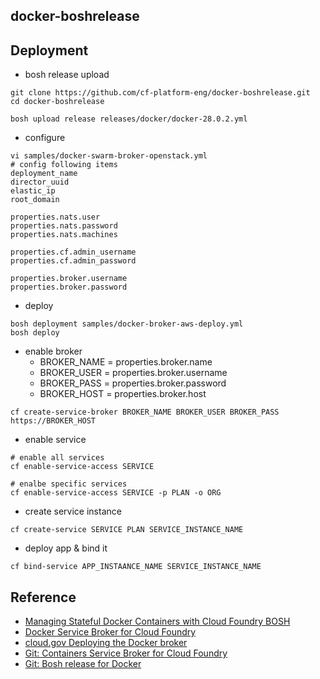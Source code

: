 ## docker-boshrelease

## Deployment
- bosh release upload
```
git clone https://github.com/cf-platform-eng/docker-boshrelease.git
cd docker-boshrelease

bosh upload release releases/docker/docker-28.0.2.yml
```
- configure
```
vi samples/docker-swarm-broker-openstack.yml
# config following items
deployment_name
director_uuid
elastic_ip
root_domain

properties.nats.user
properties.nats.password
properties.nats.machines

properties.cf.admin_username
properties.cf.admin_password

properties.broker.username
properties.broker.password
```
- deploy
```
bosh deployment samples/docker-broker-aws-deploy.yml
bosh deploy
```
- enable broker
  - BROKER_NAME = properties.broker.name
  - BROKER_USER = properties.broker.username
  - BROKER_PASS = properties.broker.password
  - BROKER_HOST = properties.broker.host
```
cf create-service-broker BROKER_NAME BROKER_USER BROKER_PASS https://BROKER_HOST
```
- enable service
```
# enable all services
cf enable-service-access SERVICE

# enalbe specific services
cf enable-service-access SERVICE -p PLAN -o ORG
```
- create service instance
```
cf create-service SERVICE PLAN SERVICE_INSTANCE_NAME
```
- deploy app & bind it
```
cf bind-service APP_INSTAANCE_NAME SERVICE_INSTANCE_NAME
```


## Reference
- [Managing Stateful Docker Containers with Cloud Foundry BOSH](https://blog.pivotal.io/pivotal-cloud-foundry/products/managing-stateful-docker-containers-with-cloud-foundry-bosh)
- [Docker Service Broker for Cloud Foundry](https://blog.pivotal.io/pivotal-cloud-foundry/products/docker-service-broker-for-cloud-foundry)
- [cloud.gov Deploying the Docker broker](https://cloud.gov/docs/ops/deploying-the-docker-broker/)
- [Git: Containers Service Broker for Cloud Foundry](https://github.com/cloudfoundry-community/cf-containers-broker)
- [Git: Bosh release for Docker](https://github.com/cloudfoundry-community/docker-boshrelease)
